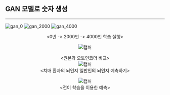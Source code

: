 ## GAN 모델로 숫자 생성  
----  
![gan_0](https://user-images.githubusercontent.com/73810942/160229529-9e3dd1ab-60ec-49e9-9fc1-1774149231e8.png)
![gan_2000](https://user-images.githubusercontent.com/73810942/160229530-66028dee-14de-4bc0-b846-2b8973a4158f.png)
![gan_4000](https://user-images.githubusercontent.com/73810942/160229532-22257fc0-ac3e-4b0a-8af3-e66983156866.png)  
<div align=center>
<0번 -> 2000번 -> 4000번 학습 실행>   
  
  ![캡처](https://user-images.githubusercontent.com/73810942/160230266-8c432384-4165-4b43-8ef1-c20013210a71.PNG)
  
  <원본과 오토인코더 비교>  
    ![캡처](https://user-images.githubusercontent.com/73810942/161225181-d67bea51-046b-437e-9d41-271a5f7951c0.PNG)  
    <치매 환자의 뇌인지 일반인의 뇌인지 예측하기>  
      
  ![캡처](https://user-images.githubusercontent.com/73810942/161229223-66c54720-5cb5-4728-9f5a-a9971431c3e4.PNG)  
      <전이 학습을 이용한 예측>


  </div>
